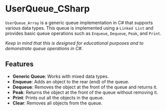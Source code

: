 # UserQueue_CSharp
`UserQueue_Array` is a generic queue implementation in C# that supports various data types.
This queue is implemented using a `Linked List` and provides basic queue operations such as `Enqueue`, `Dequeue`, `Peak`, and `Print`.

*Keep in mind that this is designed for educational purposes and to demonstrate queue operations in C#.*

## Features

- **Generic Queue**: Works with mixed data types.
- **Enqueue**: Adds an object to the rear (end) of the queue.
- **Dequeue**: Removes the object at the front of the queue and returns it.
- **Peak**: Returns the object at the front of the queue without removing it.
- **Print**: Prints out all the objects in the queue.
- **Clear**: Removes all objects from the queue.